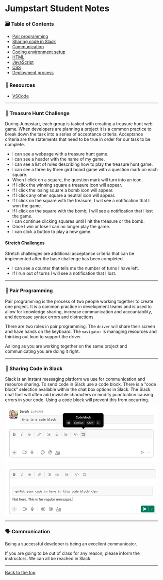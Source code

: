 # Jumpstart Student Notes

### 🗃 Table of Contents

- [Pair programming](#-pair-programming)
- [Sharing code in Slack](#-sharing-code-in-slack)
- [Communication](#-communication)
- [Coding environment setup](./process/environment.md)
- [HTML](./code/html.md)
- [JavaScript](./code/javascript.md)
- [CSS](./code/css.md)
- [Deployment process](./process/deployment.md)

### 🔗 Resources

- [VSCode](https://code.visualstudio.com/)

---

### 💎 Treasure Hunt Challenge

During Jumpstart, each group is tasked with creating a treasure hunt web game. When developers are planning a project it is a common practice to break down the task into a series of acceptance criteria. Acceptance criteria are the statements that need to be true in order for our task to be complete.

- I can see a webpage with a treasure hunt game.
- I can see a header with the name of my game.
- I can see a list of rules describing how to play the treasure hunt game.
- I can see a three by three gird board game with a question mark on each square.
- When I click on a square, the question mark will turn into an icon.
- If I click the winning square a treasure icon will appear.
- If I click the losing square a bomb icon will appear.
- If I click any other square a neutral icon will appear.
- If I click on the square with the treasure, I will see a notification that I won the game.
- If I click on the square with the bomb, I will see a notification that I lost the game.
- I can continue clicking squares until I hit the treasure or the bomb.
- Once I win or lose I can no longer play the game.
- I can click a button to play a new game.

#### Stretch Challenges

Stretch challenges are additional acceptance criteria that can be implemented after the base challenge has been completed.

- I can see a counter that tells me the number of turns I have left.
- If I run out of turns I will see a notification that I lost.

---

### 👥 Pair Programming

Pair programming is the process of two people working together to create one project. It is a common practice in development teams and is used to allow for knowledge sharing, increase communication and accountability, and decrease syntax errors and distractions.

There are two roles in pair programming. The `driver` will share their screen and have hands on the keyboard. The `navigator` is managing resources and thinking out loud to support the driver.

As long as you are working together on the same project and communicating you are doing it right.

---

### 🤝 Sharing Code in Slack

Slack is an instant messaging platform we use for communication and resource sharing. To send code in Slack use a code block. There is a "code block" selection available within the chat box options in Slack. The Slack chat font will often add invisible characters or modify punctuation causing errors in your code. Using a code block will prevent this from occurring.

![SlackCodeBlock](./assets/slack-code-block.png)

![SlackCodeBlock](./assets/slack-code-comparison.png)

---

### 🗣 Communication

Being a successful developer is being an excellent communicator.

If you are going to be out of class for any reason, please inform the instructors. We can all be reached in Slack.

---

[Back to the top](#jumpstart-student-notes)
